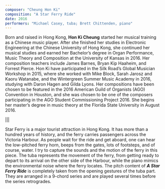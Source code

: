 ```yaml
---
composer: "Cheung Hon Ki"
composition: "A Star Ferry Ride"
date: 2016
performers: "Michael Casey, tuba; Brett Chittenden, piano"
---
```

Born and raised in Hong Kong, **Hon Ki Cheung** started her musical training as a Chinese music player. After she finished her studies in Electronic Engineering at the Chinese University of Hong Kong, she continued her musical studies and earned her Bachelor’s degree in Organ Performance, Music Theory and Composition at the University of Kansas in 2016. Her composition teachers include James Barnes, Bryan Kip Haaheim, and Forrest Pierce. Hon Ki have participated in the Silk Road’s Global Musician Workshop in 2015, where she worked with Mike Block, Sarah Jarosz and Kaoru Watanabe, and the Wintergreen Summer Music Academy in 2016, studying with Daron Hagen and Gilda Lyons. Her compositions have been chosen to be featured in the 2016 American Guild of Organists (AGO) Convention in Houston, and she was chosen to be one of the composers participating in the AGO Student Commissioning Project 2016. She begins her master’s degree in music theory at the Florida State University in August 2016.

|||

Star Ferry is a major tourist attraction in Hong Kong. It has more than a hundred years of history, and the ferry carries passengers across the Victoria Harbour. As people wait for the ride and get aboard, one can hear the low-pitched ferry horn, beeps from the gates, lots of footsteps, and of course, water. I try to capture the sounds and the motion of the ferry in this piece. The tuba represents the movement of the ferry, from getting ready to depart to its arrival on the other side of the Harbour, while the piano mimics the environmental noise where the ferry locates. The pitch content of **_A Star Ferry Ride_** is completely taken from the opening gestures of the tuba part. They are arranged in a 9-chord series and are played several times before the series retrogrades.